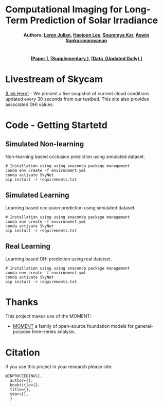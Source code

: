 # Computational Imaging for Long-Term Prediction of Solar Irradiance

<h4 align="center">
  <b>
    Authors:  
    <a href="https://leronjulian.github.io/" target="_blank">Leron Julian</a>, 
    <a href="https://www.linkedin.com/in/haejoon-lee-462019251" target="_blank">Haejoon Lee</a>,
    <a href="https://users.ece.cmu.edu/~soummyak/" target="_blank">Soummya Kar</a>,
    <a href="http://imagesci.ece.cmu.edu/" target="_blank">Aswin Sankaranarayanan</a>
  </b> 
</h4>

# 
<h4 align="center">
  [<a href="https://google.com" target="_blank">Paper&nbsp</a>],
  [<a href="https://google.com" target="_blank">Supplementary&nbsp</a>],
  [<a href="https://drive.google.com/drive/folders/1RECMaobYrSYNmIRyL72Pahb0GvX4aCm3?usp=drive_link" target="_blank"><b>Data&nbsp (Updated Daily) </b></a>]
</h4>


# Livestream of Skycam
<p align="left">
  <a href="http://imagesci.ece.cmu.edu/SkyCamLiveWebsite/" target="_blank">(Link Here)</a> - We present a live snapshot of current cloud conditions updated every 30 seconds from our testbed. This site also provides associated GHI values.
</p>


# Code - Getting Startetd
## Simulated Non-learning
Non-learning based occlusion prediction using simulated dataset.
```shell
# Installation using using anaconda package management 
conda env create -f environment.yml
conda activate SkyNet
pip install -r requirements.txt
```

## Simulated Learning
Learning based occlusion prediction using simulated dataset.
```shell
# Installation using using anaconda package management 
conda env create -f environment.yml
conda activate SkyNet
pip install -r requirements.txt
```

## Real Learning
Learning based GHI prediction using real datatset.
```shell
# Installation using using anaconda package management 
conda env create -f environment.yml
conda activate SkyNet
pip install -r requirements.txt
```

# Thanks
This project makes use of the MOMENT:
* [MOMENT](https://github.com/moment-timeseries-foundation-model/moment) a family of open-source foundation models for general-purpose time-series analysis.

# Citation
If you use this project in your research please cite:
```
@INPROCEEDINGS{,
  author={},
  booktitle={}, 
  title={}, 
  year={},
  }
```



